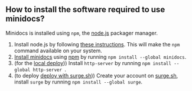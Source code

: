 ## How to install the software required to use minidocs?

Minidocs is installed using `npm`, the [node.js](https://nodejs.org/en/) packager manager.

1. Install node.js by following [these instructions](http://blog.npmjs.org/post/85484771375/how-to-install-npm). This will make the `npm` command available on your system.
2. [Install minidocs](https://www.npmjs.com/package/minidocs) using [npm](https://www.npmjs.com/) by running ```npm install --global minidocs```.
3. (for the <a href="/local-deploy" class="content-link ">local deploy</a>)) Install `http-server` by running ```npm install --global http-server ```.
4. (to deploy <a href="/deploy-surge" class="content-link ">deploy with surge.sh</a>)) Create your account on [surge.sh](http://surge.sh), install `surge` by running `npm install --global surge`.